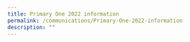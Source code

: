 ```yaml
---
title: Primary One 2022 information
permalink: /communications/Primary-One-2022-information
description: ""
---
```


